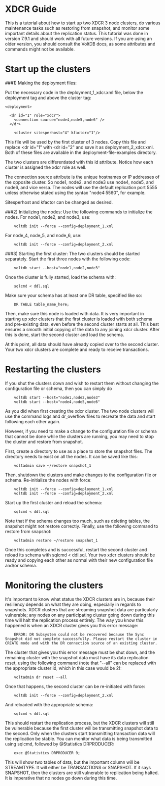 XDCR Guide
====================


This is a tutorial about how to start up two XDCR 3 node clusters, do various maintenance tasks such as restoring from snapshot, and monitor some important details about the replication status.
This tutorial was done in version 7.9.1 and should work with all future versions. If you are using an older version, you should consult the VoltDB docs, as some attributes and commands might not be available.


Start up the clusters
====================

###1) Making the deployment files:

Put the necessary <dr> code in the deployment_1_xdcr.xml file, below the deployment tag and above the cluster tag:

    <deployment>

      <dr id="1" role="xdcr">
      	<connection source="node4,node5,node6" />  
      </dr>

    	<cluster sitesperhost="4" kfactor="1"/>


This file will be used by the first cluster of 3 nodes. Copy this file and replace <dr id="1" with <dr id="2" and save it as deployment_2_xdcr.xml. Both of these files are available in the deployment-file-examples directory.

The two clusters are differentiated with this id attribute. Notice how each cluster is assigned the xdcr role as well. 

The connection source attribute is the unique hostnames or IP addresses of the opposite cluster. So node1, node2, and node3 use node4, node5, and node6, and vice versa. The nodes will use the default replication port 5555 unless otherwise stated using the syntax "node4:5560", for example.

Sitesperhost and kfactor can be changed as desired. 

###2) Initializing the nodes:
Use the following commands to initialize the nodes.
For node1, node2, and node3, use:


		voltdb init --force --config=deployment_1.xml

For node_4, node_5, and node_6, use:

		voltdb init --force --config=deployment_2.xml

###3) Starting the first cluster:
The two clusters should be started separately. Start the first three nodes with the following code:


		voltdb start --host="node1,node2,node3"

Once the cluster is fully started, load the schema with:

		sqlcmd < ddl.sql

Make sure your schema has at least one DR table, specified like so:

		DR TABLE table_name_here;

Then, make sure this node is loaded with data. It is very important in starting up xdcr clusters that the first cluster is loaded with both schema and pre-existing data, even before the second cluster starts at all. This best ensures a smooth initial copying of the data to any joining xdcr cluster. After this is done, start the second cluster and load the schema.

At this point, all data should have already copied over to the second cluster. Your two xdcr clusters are complete and ready to receive transactions.     


Restarting the clusters
====================

If you shut the clusters down and wish to restart them without changing the configuration file or schema, then you can simply do

		voltdb start --host="node1,node2,node3"
		voltdb start --host="node4,node5,node6"

As you did when first creating the xdcr cluster. The two node clusters will use the command logs and dr_overflow files to recreate the data and start following each other again.


However, if you need to make a change to the configuration file or schema that cannot be done while the clusters are running, you may need to stop the cluster and restore from snapshot.

First, create a directory to use as a place to store the snapshot files. The directory needs to exist on all the nodes. It can be saved like this:

		voltadmin save ~/restore snapshot_1

Then, shutdown the clusters and make changes to the configuration file or schema. Re-initialize the nodes with force:

		voltdb init --force --config=deployment_1.xml
		voltdb init --force --config=deployment_2.xml

Start up the first cluster and reload the schema:

		sqlcmd < ddl.sql

Note that if the schema changes too much, such as deleting tables, the snapshot might not restore correctly.
Finally, use the following command to restore from snapshot:

		voltadmin restore ~/restore snapshot_1

Once this completes and is successful, restart the second cluster and reload its schema with sqlcmd < ddl.sql. Your two xdcr clusters should be ready and copying each other as normal with their new configuration file and/or schema.


Monitoring the clusters
====================

It's important to know what status the XDCR clusters are in, because their resiliency depends on what they are doing, especially in regards to snapshots. XDCR clusters that are streaming snapshot data are particularly vulnerable; any nodes on any participating cluster going down during this time will halt the replication process entirely. The way you know this happened is when an XDCR cluster gives you this error message:

		ERROR: DR Subsystem could not be recovered because the Sync Snapshot did not complete successfully. Please restart the cluster in CREATE mode and with the DR connection source of an existing cluster.

The cluster that gives you this error message must be shut down, and the remaining cluster with the snapshot data must have its data replication reset, using the following command (note that "--all" can be replaced with the appropriate cluster id, which in this case would be 2):

		voltadmin dr reset --all
		
Once that happens, the second cluster can be re-initiated with force:

		voltdb init --force --config=deployment_2.xml

And reloaded with the appropriate schema:

		sqlcmd < ddl.sql
		
This should restart the replication process, but the XDCR clusters will still be vulnerable because the first cluster will be transmitting snapshot data to the second. Only when the clusters start transmitting transaction data will the replication be stable. You can monitor what data is being transmitted using sqlcmd, followed by @Statistics DRPRODUCER:

		exec @Statistics DRPRODUCER 0;
		
This will show two tables of data, but the important column will be STREAMTYPE. It will either be TRANSACTIONS or SNAPSHOT. If it says SNAPSHOT, then the clusters are still vulnerable to replication being halted. It is imperative that no nodes go down during this time.
		

